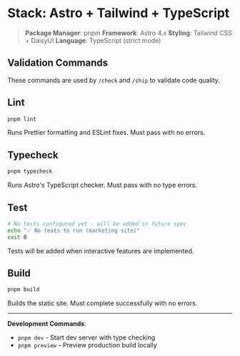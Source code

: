 # Stack: Astro + Tailwind + TypeScript

> **Package Manager**: pnpm
> **Framework**: Astro 4.x
> **Styling**: Tailwind CSS + DaisyUI
> **Language**: TypeScript (strict mode)

## Validation Commands

These commands are used by `/check` and `/ship` to validate code quality.

## Lint

```bash
pnpm lint
```

Runs Prettier formatting and ESLint fixes. Must pass with no errors.

## Typecheck

```bash
pnpm typecheck
```

Runs Astro's TypeScript checker. Must pass with no type errors.

## Test

```bash
# No tests configured yet - will be added in future spec
echo "✅ No tests to run (marketing site)"
exit 0
```

Tests will be added when interactive features are implemented.

## Build

```bash
pnpm build
```

Builds the static site. Must complete successfully with no errors.

---

**Development Commands**:

- `pnpm dev` - Start dev server with type checking
- `pnpm preview` - Preview production build locally
